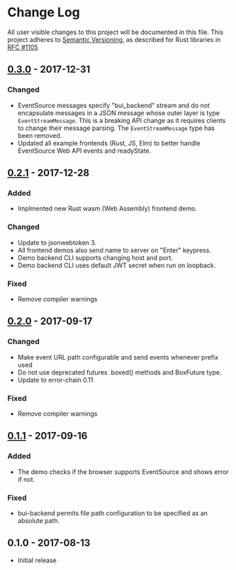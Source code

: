 # Change Log

All user visible changes to this project will be documented in this file.
This project adheres to [Semantic Versioning](http://semver.org/), as described
for Rust libraries in [RFC #1105](https://github.com/rust-lang/rfcs/blob/master/text/1105-api-evolution.md)

## [0.3.0] - 2017-12-31

### Changed

* EventSource messages specify "bui_backend" stream and do not encapsulate
  messages in a JSON message whose outer layer is type `EventStreamMessage`.
  This is a breaking API change as it requires clients to change their message
  parsing. The `EventStreamMessage` type has been removed.
* Updated all example frontends (Rust, JS, Elm) to better handle EventSource
  Web API events and readyState.

## [0.2.1] - 2017-12-28

### Added

* Implmented new Rust wasm (Web Assembly) frontend demo.

### Changed

* Update to jsonwebtoken 3.
* All frontend demos also send name to server on "Enter" keypress.
* Demo backend CLI supports changing host and port.
* Demo backend CLI uses default JWT secret when run on loopback.

### Fixed

* Remove compiler warnings

## [0.2.0] - 2017-09-17

### Changed

* Make event URL path configurable and send events whenever prefix used
* Do not use deprecated futures .boxed() methods and BoxFuture type.
* Update to error-chain 0.11

### Fixed

* Remove compiler warnings

## [0.1.1] - 2017-09-16

### Added

* The demo checks if the browser supports EventSource and shows error if not.

### Fixed

* bui-backend permits file path configuration to be specified as an absolute
  path.

## 0.1.0 - 2017-08-13

* Initial release

[0.3.0]: https://github.com/astraw/bui-backend/compare/bui-backend/0.2.1...bui-backend/0.3.0
[0.2.1]: https://github.com/astraw/bui-backend/compare/bui-backend/0.2.0...bui-backend/0.2.1
[0.2.0]: https://github.com/astraw/bui-backend/compare/bui-backend/0.1.1...bui-backend/0.2.0
[0.1.1]: https://github.com/astraw/bui-backend/compare/bui-backend/0.1.0...bui-backend/0.1.1

